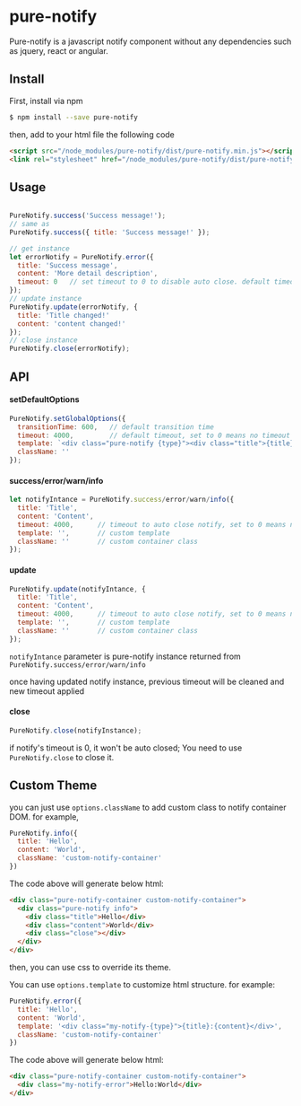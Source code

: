 # pure-notify

Pure-notify is a javascript notify component without any dependencies such as jquery, react or angular.

## Install

First, install via npm

````bash
$ npm install --save pure-notify
````

then, add to your html file the following code

````html
<script src="/node_modules/pure-notify/dist/pure-notify.min.js"></script>
<link rel="stylesheet" href="/node_modules/pure-notify/dist/pure-notify.min.css" />
````

## Usage

````js

PureNotify.success('Success message!'); 
// same as 
PureNotify.success({ title: 'Success message!' });

// get instance
let errorNotify = PureNotify.error({
  title: 'Success message',
  content: 'More detail description',
  timeout: 0   // set timeout to 0 to disable auto close. default timeout is 4000
});
// update instance
PureNotify.update(errorNotify, {
  title: 'Title changed!'
  content: 'content changed!'
});
// close instance
PureNotify.close(errorNotify);

````

## API

#### setDefaultOptions

````js
PureNotify.setGlobalOptions({
  transitionTime: 600,   // default transition time
  timeout: 4000,         // default timeout, set to 0 means no timeout
  template: `<div class="pure-notify {type}"><div class="title">{title}</div><div class="content">{content}</div><div class="close"></div></div>`,
  className: ''
});
````

#### success/error/warn/info

````js
let notifyIntance = PureNotify.success/error/warn/info({
  title: 'Title',
  content: 'Content',
  timeout: 4000,      // timeout to auto close notify, set to 0 means no timeout
  template: '',       // custom template
  className: ''       // custom container class
});
````

#### update

````js
PureNotify.update(notifyIntance, {
  title: 'Title',
  content: 'Content',
  timeout: 4000,      // timeout to auto close notify, set to 0 means no timeout
  template: '',       // custom template
  className: ''       // custom container class
});
````

`notifyIntance` parameter is pure-notify instance returned from `PureNotify.success/error/warn/info`

once having updated notify instance, previous timeout will be cleaned and new timeout applied

#### close

````js
PureNotify.close(notifyInstance);
````

if notify's timeout is 0, it won't be auto closed; You need to use `PureNotify.close` to close it.


## Custom Theme

you can just use `options.className` to add custom class to notify container DOM. for example,

````js
PureNotify.info({
  title: 'Hello',
  content: 'World',
  className: 'custom-notify-container'
})
````

The code above will generate below html:

````html
<div class="pure-notify-container custom-notify-container">
  <div class="pure-notify info">
    <div class="title">Hello</div>
    <div class="content">World</div>
    <div class="close"></div>
  </div>
</div>
````

then, you can use css to override its theme.

You can use `options.template` to customize html structure. for example:

````js
PureNotify.error({
  title: 'Hello',
  content: 'World',
  template: '<div class="my-notify-{type}">{title}:{content}</div>',
  className: 'custom-notify-container'
})
````

The code above will generate below html:

````html
<div class="pure-notify-container custom-notify-container">
  <div class="my-notify-error">Hello:World</div>
</div>
````





